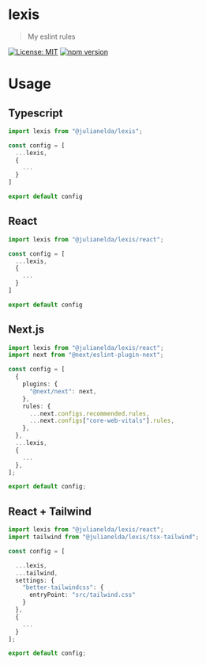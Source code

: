 # lexis

> My eslint rules

[![License: MIT](https://img.shields.io/badge/License-MIT-yellow.svg)](LICENSE)
[![npm version](https://img.shields.io/npm/v/@julianelda/lexis)](https://www.npmjs.com/package/@julianelda/lexis)

# Usage

## Typescript

```ts
import lexis from "@julianelda/lexis";

const config = [
  ...lexis,
  {
    ...
  }
]

export default config
```

## React

```ts
import lexis from "@julianelda/lexis/react";

const config = [
  ...lexis,
  {
    ...
  }
]

export default config
```

## Next.js

```ts
import lexis from "@julianelda/lexis/react";
import next from "@next/eslint-plugin-next";

const config = [
  {
    plugins: {
      "@next/next": next,
    },
    rules: {
      ...next.configs.recommended.rules,
      ...next.configs["core-web-vitals"].rules,
    },
  },
  ...lexis,
  {
    ...
  },
];

export default config;

```

## React + Tailwind

```ts
import lexis from "@julianelda/lexis/react";
import tailwind from "@julianelda/lexis/tsx-tailwind";

const config = [

  ...lexis,
  ...tailwind,
  settings: {
    "better-tailwindcss": {
      entryPoint: "src/tailwind.css"
    }
  },
  {
    ...
  }
];

export default config;

```
